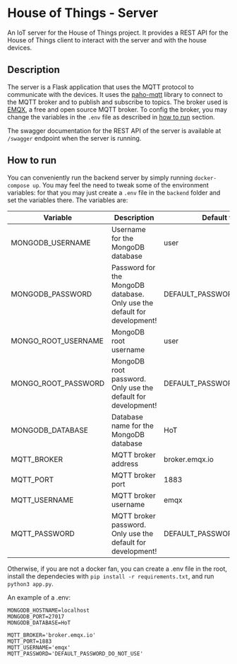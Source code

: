 # House of Things - Server

An IoT server for the House of Things project. It provides a REST API for the House of Things client to interact with the server and with the house devices.

## Description

The server is a Flask application that uses the MQTT protocol to communicate with the devices. It uses the [paho-mqtt](https://pypi.org/project/paho-mqtt/) library to connect to the MQTT broker and to publish and subscribe to topics. The broker used is [EMQX](https://www.emqx.io/), a free and open source MQTT broker. To config the broker, you may change the variables in the `.env` file as described in [how to run](#how-to-run) section.

The swagger documentation for the REST API of the server is available at `/swagger` endpoint when the server is running.

## How to run

You can conveniently run the backend server by simply running `docker-compose up`. You may feel the need to tweak some of the environment variables: for that you may just create a `.env` file in the `backend` folder and set the variables there. The variables are:

| Variable            | Description                                                              | Default value               |
| ------------------- | ------------------------------------------------------------------------ | --------------------------- |
| MONGODB_USERNAME    | Username for the MongoDB database                                        | user                        |
| MONGODB_PASSWORD    | Password for the MongoDB database. Only use the default for development! | DEFAULT_PASSWORD_DO_NOT_USE |
| MONGO_ROOT_USERNAME | MongoDB root username                                                    | user                        |
| MONGO_ROOT_PASSWORD | MongoDB root password. Only use the default for development!             | DEFAULT_PASSWORD_DO_NOT_USE |
| MONGODB_DATABASE    | Database name for the MongoDB database                                   | HoT                         |
| MQTT_BROKER         | MQTT broker address                                                      | broker.emqx.io              |
| MQTT_PORT           | MQTT broker port                                                         | 1883                        |
| MQTT_USERNAME       | MQTT broker username                                                     | emqx                        |
| MQTT_PASSWORD       | MQTT broker password. Only use the default for development!              | DEFAULT_PASSWORD_DO_NOT_USE |

Otherwise, if you are not a docker fan, you can create a .env file in the root, install the dependecies with `pip install -r requirements.txt`, and run `python3 app.py`.

An example of a .env:

```
MONGODB_HOSTNAME=localhost
MONGODB_PORT=27017
MONGODB_DATABASE=HoT

MQTT_BROKER='broker.emqx.io'
MQTT_PORT=1883
MQTT_USERNAME='emqx'
MQTT_PASSWORD='DEFAULT_PASSWORD_DO_NOT_USE'
```
